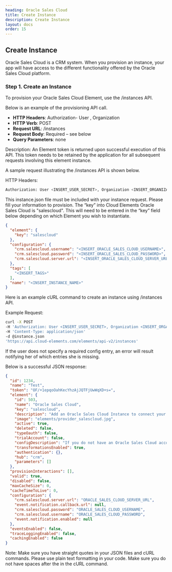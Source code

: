 ```yaml
---
heading: Oracle Sales Cloud
title: Create Instance
description: Create Instance
layout: docs
order: 15
---
```


## Create Instance

Oracle Sales Cloud is a CRM system. When you provision an instance, your app will have access to the different functionality offered by the Oracle Sales Cloud platform.

### Step 1. Create an Instance

To provision your Oracle Sales Cloud Element, use the /instances API.

Below is an example of the provisioning API call.

* __HTTP Headers__: Authorization- User <user secret>, Organization <organization secret>
* __HTTP Verb__: POST
* __Request URL__: /instances
* __Request Body__: Required – see below
* __Query Parameters__: none

Description: An Element token is returned upon successful execution of this API. This token needs to be retained by the application for all subsequent requests involving this element instance.

A sample request illustrating the /instances API is shown below.

HTTP Headers:

```bash
Authorization: User <INSERT_USER_SECRET>, Organization <INSERT_ORGANIZATION_SECRET>

```
This instance.json file must be included with your instance request.  Please fill your information to provision.  The “key” into Cloud Elements Oracle Sales Cloud is "salescloud".  This will need to be entered in the “key” field below depending on which Element you wish to instantiate.

```json
{
  "element": {
    "key": "salescloud"
  },
  "configuration": {
    "crm.salescloud.username": "<INSERT_ORACLE_SALES_CLOUD_USERNAME>",
    "crm.salescloud.password": "<INSERT_ORACLE_SALES_CLOUD_PASSWORD>",
    "crm.salescloud.server.url": "<INSERT_ORACLE_SALES_CLOUD_SERVER_URL>"
  },
  "tags": [
    "<INSERT_TAGS>"
  ],
  "name": "<INSERT_INSTANCE_NAME>"
}
```

Here is an example cURL command to create an instance using /instances API.

Example Request:

```bash
curl -X POST
-H 'Authorization: User <INSERT_USER_SECRET>, Organization <INSERT_ORGANIZATION_SECRET>'
-H 'Content-Type: application/json'
-d @instance.json
'https://api.cloud-elements.com/elements/api-v2/instances'
```

If the user does not specify a required config entry, an error will result notifying her of which entries she is missing.

Below is a successful JSON response:

```json
{
  "id": 1234,
  "name": "Test",
  "token": "OF/+1epqoOahKecYhzAjJQTFjUwWqXD+s=",
  "element": {
    "id": 503,
    "name": "Oracle Sales Cloud",
    "key": "salescloud",
    "description": "Add an Oracle Sales Cloud Instance to connect your existing Oracle Sales Cloud account to the CRM Hub, allowing you to manage your accounts, opportunities, contacts, leads, users, etc. across multiple CRM Elements. You will need your Oracle Sales Cloud account information to add an instance.",
    "image": "elements/provider_salescloud.jpg",
    "active": true,
    "deleted": false,
    "typeOauth": false,
    "trialAccount": false,
    "configDescription": "If you do not have an Oracle Sales Cloud account, you can find out more about them at Oracle Sales Cloud",
    "transformationsEnabled": true,
    "authentication": {},
    "hub": "crm",
    "parameters": []
  },
  "provisionInteractions": [],
  "valid": true,
  "disabled": false,
  "maxCacheSize": 0,
  "cacheTimeToLive": 0,
  "configuration": {
    "crm.salescloud.server.url": "ORACLE_SALES_CLOUD_SERVER_URL",
    "event.notification.callback.url": null,
    "crm.salescloud.password": "ORACLE_SALES_CLOUD_USERNAME",
    "crm.salescloud.username": "ORACLE_SALES_CLOUD_PASSWORD",
    "event.notification.enabled": null
  },
  "eventsEnabled": false,
  "traceLoggingEnabled": false,
  "cachingEnabled": false
}
```

Note:  Make sure you have straight quotes in your JSON files and cURL commands.  Please use plain text formatting in your code.  Make sure you do not have spaces after the in the cURL command.

